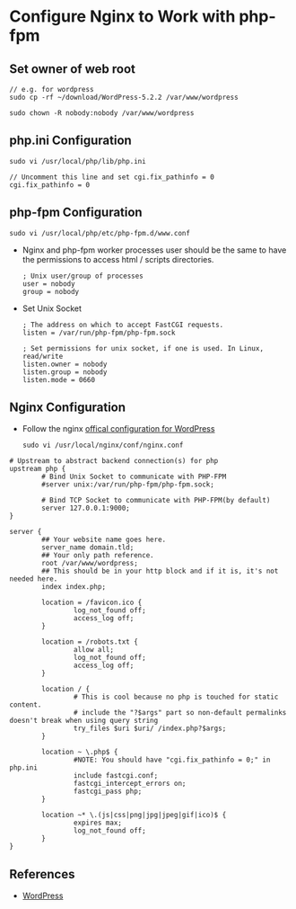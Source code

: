 # Configure Nginx to Work with php-fpm

## Set owner of web root

    // e.g. for wordpress
    sudo cp -rf ~/download/WordPress-5.2.2 /var/www/wordpress

    sudo chown -R nobody:nobody /var/www/wordpress

## php.ini Configuration

    sudo vi /usr/local/php/lib/php.ini

    // Uncomment this line and set cgi.fix_pathinfo = 0
    cgi.fix_pathinfo = 0

## php-fpm Configuration

    sudo vi /usr/local/php/etc/php-fpm.d/www.conf

* Nginx and php-fpm worker processes user should be the same to have the permissions to access html / scripts directories.

      ; Unix user/group of processes
      user = nobody
      group = nobody

* Set Unix Socket
      
      ; The address on which to accept FastCGI requests.
      listen = /var/run/php-fpm/php-fpm.sock

      ; Set permissions for unix socket, if one is used. In Linux, read/write
      listen.owner = nobody
      listen.group = nobody
      listen.mode = 0660

## Nginx Configuration
* Follow the nginx [offical configuration for WordPress](https://www.nginx.com/resources/wiki/start/topics/recipes/wordpress/)

      sudo vi /usr/local/nginx/conf/nginx.conf

```
# Upstream to abstract backend connection(s) for php
upstream php {
        # Bind Unix Socket to communicate with PHP-FPM
        #server unix:/var/run/php-fpm/php-fpm.sock;

        # Bind TCP Socket to communicate with PHP-FPM(by default)
        server 127.0.0.1:9000;
}

server {
        ## Your website name goes here.
        server_name domain.tld;
        ## Your only path reference.
        root /var/www/wordpress;
        ## This should be in your http block and if it is, it's not needed here.
        index index.php;

        location = /favicon.ico {
                log_not_found off;
                access_log off;
        }

        location = /robots.txt {
                allow all;
                log_not_found off;
                access_log off;
        }

        location / {
                # This is cool because no php is touched for static content.
                # include the "?$args" part so non-default permalinks doesn't break when using query string
                try_files $uri $uri/ /index.php?$args;
        }

        location ~ \.php$ {
                #NOTE: You should have "cgi.fix_pathinfo = 0;" in php.ini
                include fastcgi.conf;
                fastcgi_intercept_errors on;
                fastcgi_pass php;
        }

        location ~* \.(js|css|png|jpg|jpeg|gif|ico)$ {
                expires max;
                log_not_found off;
        }
}
```

## References
* [WordPress](https://www.nginx.com/resources/wiki/start/topics/recipes/wordpress/)

